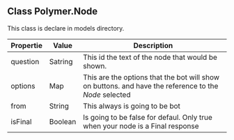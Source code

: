 ## Class Polymer.Node

This class is declare in models directory.

|Propertie    | Value     | Description                                                            |
|-----------    |-----------|------------------------------------------------------------------------|
|question       |Satring    |This id the text of the node that would be shown.                       |
|options        |Map        |This are the options that the bot will show on buttons. and have the reference to the  *Node* selected |
|from           |String     |This always is going to be bot                                          | 
|isFinal        |Boolean    |Is going to be false for defaul. Only true when your node is a Final response | 